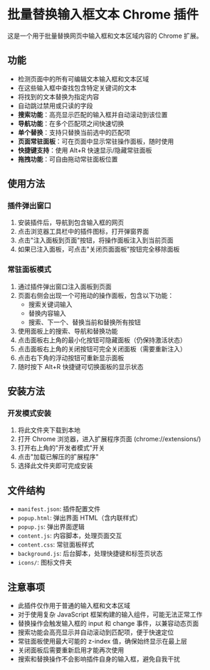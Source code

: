 # 批量替换输入框文本 Chrome 插件

这是一个用于批量替换网页中输入框和文本区域内容的 Chrome 扩展。

## 功能

- 检测页面中的所有可编辑文本输入框和文本区域
- 在这些输入框中查找包含特定关键词的文本
- 将找到的文本替换为指定内容
- 自动跳过禁用或只读的字段
- **搜索功能**：高亮显示匹配的输入框并自动滚动到该位置
- **导航功能**：在多个匹配项之间快速切换
- **单个替换**：支持只替换当前选中的匹配项
- **页面常驻面板**：可在页面中显示常驻操作面板，随时使用
- **快捷键支持**：使用 Alt+R 快速显示/隐藏常驻面板
- **拖拽功能**：可自由拖动常驻面板位置



## 使用方法

### 插件弹出窗口

1. 安装插件后，导航到包含输入框的网页
2. 点击浏览器工具栏中的插件图标，打开弹窗界面
3. 点击"注入面板到页面"按钮，将操作面板注入到当前页面
4. 如果已注入面板，可点击"关闭页面面板"按钮完全移除面板

### 常驻面板模式

1. 通过插件弹出窗口注入面板到页面
2. 页面右侧会出现一个可拖动的操作面板，包含以下功能：
   - 搜索关键词输入
   - 替换内容输入
   - 搜索、下一个、替换当前和替换所有按钮
3. 使用面板上的搜索、导航和替换功能
4. 点击面板右上角的最小化按钮可隐藏面板（仍保持激活状态）
5. 点击面板右上角的关闭按钮可完全关闭面板（需要重新注入）
6. 点击右下角的浮动按钮可重新显示面板
7. 随时按下 Alt+R 快捷键可切换面板的显示状态

## 安装方法

### 开发模式安装

1. 将此文件夹下载到本地
2. 打开 Chrome 浏览器，进入扩展程序页面 (chrome://extensions/)
3. 打开右上角的"开发者模式"开关
4. 点击"加载已解压的扩展程序"
5. 选择此文件夹即可完成安装

## 文件结构

- `manifest.json`: 插件配置文件
- `popup.html`: 弹出界面 HTML（含内联样式）
- `popup.js`: 弹出界面逻辑
- `content.js`: 内容脚本，处理页面交互
- `content.css`: 常驻面板样式
- `background.js`: 后台脚本，处理快捷键和标签页状态
- `icons/`: 图标文件夹

## 注意事项

- 此插件仅作用于普通的输入框和文本区域
- 对于使用复杂 JavaScript 框架构建的输入组件，可能无法正常工作
- 替换操作会触发输入框的 input 和 change 事件，以兼容动态页面
- 搜索功能会高亮显示并自动滚动到匹配项，便于快速定位
- 常驻面板使用最大可能的 z-index 值，确保始终显示在最上层
- 关闭面板后需要重新启用才能再次使用
- 搜索和替换操作不会影响插件自身的输入框，避免自我干扰 
